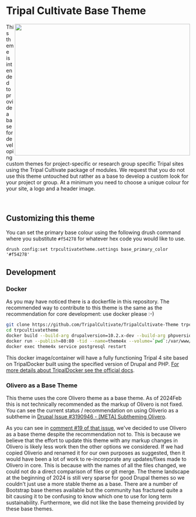 # Tripal Cultivate Base Theme

<img src="https://github.com/TripalCultivate/TripalCultivate-Theme/assets/1566301/8f58c97b-9a81-4790-9e01-960c228ee704" width="480" height="360" align="right">

This theme is intended to provide a base for developing custom themes for project-specific or research group specific Tripal sites using the Tripal Cultivate package of modules. We request that you do not use this theme untouched but rather as a base to develop a custom look for your project or group. At a minimum you need to choose a unique colour for your site, a logo and a header image.

<br clear="right"/>

## Customizing this theme

You can set the primary base colour using the following drush command where you substitute `#f54278` for whatever hex code you would like to use.

```
drush config:set trpcultivatetheme.settings base_primary_color '#f54278'
```

## Development

### Docker

As you may have noticed there is a dockerfile in this repository. The recommended way to contribute to this theme is the same as the recommendation for core development: use docker please :-)

```bash
git clone https://github.com/TripalCultivate/TripalCultivate-Theme trpcultivatetheme
cd trpcultivatetheme
docker build --build-arg drupalversion=10.2.x-dev --build-arg phpversion=8.3 --tag=trpcultivate-theme:4x ./
docker run --publish=80:80 -tid --name=theme4x --volume=`pwd`:/var/www/drupal/web/themes/trpcultivatetheme trpcultivate-theme:4x
docker exec theme4x service postgresql restart
```

This docker image/container will have a fully functioning Tripal 4 site based on TripalDocker built using the specified version of Drupal and PHP. [For more details about TripalDocker see the official docs](https://tripaldoc.readthedocs.io/en/latest/install/docker.html#usage).

### Olivero as a Base Theme

This theme uses the core Olivero theme as a base theme. As of 2024Feb this is not technically recommended as the markup of Olivero is not fixed. You can see the current status / recommendation on using Oliverio as a subtheme in [Drupal Issue #3190946 - [META] Subtheming Olivero](https://www.drupal.org/project/drupal/issues/3190946).

As you can see in [comment #19 of that issue](https://www.drupal.org/project/drupal/issues/3190946#comment-15443899), we've decided to use Olivero as a base theme despite the recommendation not to. This is because we believe that the effort to update this theme with any markup changes in Olivero is likely less work then the other options we considered. If we had copied Oliverio and renamed it for our own purposes as suggested, then it would have been a lot of work to re-incorporate any updates/fixes made to Olivero in core. This is because with the names of all the files changed, we could not do a direct comparison of files or git merge. The theme landscape at the beginning of 2024 is still very sparse for good Drupal themes so we couldn't just use a more stable theme as a base. There are a number of Bootstrap base themes available but the community has fractured quite a bit causing it to be confusing to know which one to use for long term sustainability. Furthermore, we did not like the base themeing provided by these base themes.
